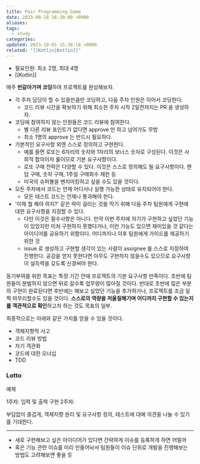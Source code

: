 ```yaml
---
title: Pair Programming Game
date: 2023-08-18 16:30:00 +0900
aliases: 
tags:
  - study
categories: 
updated: 2023-10-01 15:38:18 +0900
related: "[[Kotlin|Kotlin]]"
---
```


- 필요인원: 최소 2명, 최대 4명
- [[Kotlin]]

매주 **번갈아가며 코딩**하여 프로젝트를 완성해보자. 

- 각 주차 담당이 할 수 있을만큼만 코딩하고, 다음 주차 인원은 이어서 코딩한다.
    - 코드 리뷰 시간을 확보하기 위해 최소한 주차 시작 2일전까지는 PR 을 생성하자.
- 코딩에 참여하지 않는 인원들은 코드 리뷰에 참여한다.
    - 별 다른 리뷰 포인트가 없다면 approve 만 하고 넘어가도 무방
    - 최소 1명의 approve 는 반드시 필요하다.
- 기본적인 요구사항 외엔 스스로 정의하고 구현한다.
    - 예를 들면 로또는 6자리의 숫자와 1자리의 보너스 숫자로 구성된다. 이것은 사회적 합의이자 룰이므로 기본 요구사항이다.
    - 로또 구매 전략은 다양할 수 있다. 이것은 스스로 정의해도 될 요구사항이다. 랜덤 구매, 숫자 구매, 1주일 구매회수 제한 등
    - 미국의 슈퍼볼을 벤치마킹하고 싶을 수도 있을 것이다.
- 모든 주차에서 코드는 언제 어디서나 실행 가능한 상태로 유지되어야 한다.
    - 모든 테스트 코드는 언제나 통과해야 한다.
- '이제 뭘 해야 하지?' 같은 락이 걸리는 것을 막기 위해 다음 주차 팀원에게 구현에 대한 요구사항을 지정할 수 있다.
    - 다만 이것은 필수사항은 아니다. 만약 이번 주차에 자기가 구현하고 싶었던 기능이 있었지만 미처 구현하지 못했다거나, 이런 기능도 있으면 재미있을 것 같다는 아이디어를 공유하기 위함이다. 어디까지나 이후 팀원에게 가이드를 제공하기 위한 것
    - issue 로 생성하고 구현할 생각이 있는 사람이 assignee 를 스스로 지정하여 진행한다. 공감을 얻지 못한다면 아무도 구현하지 않을수도 있으므로 요구사항이 설득력을 갖도록 신경써야 한다.

동기부여를 위한 목표는 특정 기간 안에 프로젝트의 기본 요구사항 만족이다. 초반에 팀원들이 분발하지 않으면 뒤로 갈수록 업무량이 많아질 것이다. 반대로 초반에 많은 부분의 구현이 완료된다면 후반에는 해보고 싶었던 기능을 추가하거나, 프로젝트를 조금 일찍 마무리할수도 있을 것이다. **스스로의 역량을 저울질해가며 어디까지 구현할 수 있는지를 객관적으로 확인**하고자 하는 것도 목표의 일부.

최종적으로는 아래와 같은 가치를 얻을 수 있을 것이다.

- 객체지향적 사고
- 코드 리뷰 방법
- 자기 객관화
- 코드에 대한 오너십
- TDD

### Lotto

예제

1주차: 입력 및 출력 구현
2주차: 

부담없이 즐겁게, 객체지향 원리 및 요구사항 정의, 테스트에 대해 의견을 나눌 수 있기를 기대한다.

---

- 새로 구현해보고 싶은 아이디어가 있다면 간략하게 이슈를 등록하게 하면 어떨까
- 혹은 기능 관련 이슈를 미리 만들어놔서 팀원들이 이슈 단위로 개발을 진행해보는 방법도 고려해보면 좋을 듯
